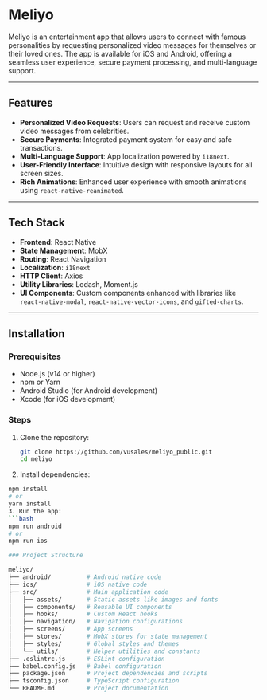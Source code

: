 # Meliyo

Meliyo is an entertainment app that allows users to connect with famous personalities by requesting personalized video messages for themselves or their loved ones. The app is available for iOS and Android, offering a seamless user experience, secure payment processing, and multi-language support.

---

## Features

- **Personalized Video Requests**: Users can request and receive custom video messages from celebrities.
- **Secure Payments**: Integrated payment system for easy and safe transactions.
- **Multi-Language Support**: App localization powered by `i18next`.
- **User-Friendly Interface**: Intuitive design with responsive layouts for all screen sizes.
- **Rich Animations**: Enhanced user experience with smooth animations using `react-native-reanimated`.

---

## Tech Stack

- **Frontend**: React Native
- **State Management**: MobX
- **Routing**: React Navigation
- **Localization**: `i18next`
- **HTTP Client**: Axios
- **Utility Libraries**: Lodash, Moment.js
- **UI Components**: Custom components enhanced with libraries like `react-native-modal`, `react-native-vector-icons`, and `gifted-charts`.

---

## Installation

### Prerequisites

- Node.js (v14 or higher)
- npm or Yarn
- Android Studio (for Android development)
- Xcode (for iOS development)

### Steps

1. Clone the repository:
   ```bash
   git clone https://github.com/vusales/meliyo_public.git
   cd meliyo
2. Install dependencies:
 ```bash
npm install
# or
yarn install
3. Run the app:
 ```bash
npm run android
# or
npm run ios

### Project Structure

meliyo/
├── android/          # Android native code
├── ios/              # iOS native code
├── src/              # Main application code
│   ├── assets/       # Static assets like images and fonts
│   ├── components/   # Reusable UI components
│   ├── hooks/        # Custom React hooks
│   ├── navigation/   # Navigation configurations
│   ├── screens/      # App screens
│   ├── stores/       # MobX stores for state management
│   ├── styles/       # Global styles and themes
│   └── utils/        # Helper utilities and constants
├── .eslintrc.js      # ESLint configuration
├── babel.config.js   # Babel configuration
├── package.json      # Project dependencies and scripts
├── tsconfig.json     # TypeScript configuration
└── README.md         # Project documentation





